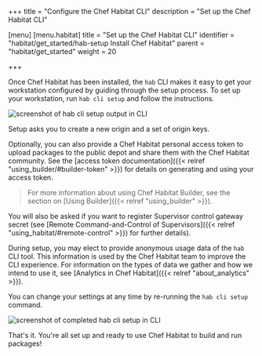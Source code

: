 +++
title = "Configure the Chef Habitat CLI"
description = "Set up the Chef Habitat CLI"

[menu]
  [menu.habitat]
    title = "Set up the Chef Habitat CLI"
    identifier = "habitat/get_started/hab-setup Install Chef Habitat"
    parent = "habitat/get_started"
    weight = 20

+++

Once Chef Habitat has been installed, the `hab` CLI makes it easy to get your workstation configured by guiding through the setup process. To set up your workstation, run `hab cli setup` and follow the instructions.

<img alt="screenshot of hab cli setup output in CLI" src="/images/habitat/hab-setup.png">

Setup asks you to create a new origin and a set of origin keys.

Optionally, you can also provide a Chef Habitat personal access token to upload packages to the public depot and share them with the Chef Habitat community. See the [access token documentation]({{< relref "using_builder/#builder-token" >}}) for details on generating and using your access token.

> For more information about using Chef Habitat Builder, see the section on [Using Builder]({{< relref "using_builder" >}}).

You will also be asked if you want to register Supervisor control gateway secret (see [Remote Command-and-Control of Supervisors]({{< relref "using_habitat/#remote-control" >}}) for further details).

During setup, you may elect to provide anonymous usage data of the `hab` CLI tool. This information is used by the Chef Habitat team to improve the CLI experience.
For information on the types of data we gather and how we intend to use it, see [Analytics in Chef Habitat]({{< relref "about_analytics" >}}).

You can change your settings at any time by re-running the `hab cli setup` command.

<img alt="screenshot of completed hab cli setup in CLI" src="/images/habitat/hab-setup-complete.png">

That's it. You're all set up and ready to use Chef Habitat to build and run packages!

